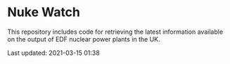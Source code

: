 # Nuke Watch

This repository includes code for retrieving the latest information available on the output of EDF nuclear power plants in the UK.

Last updated: 2021-03-15 01:38